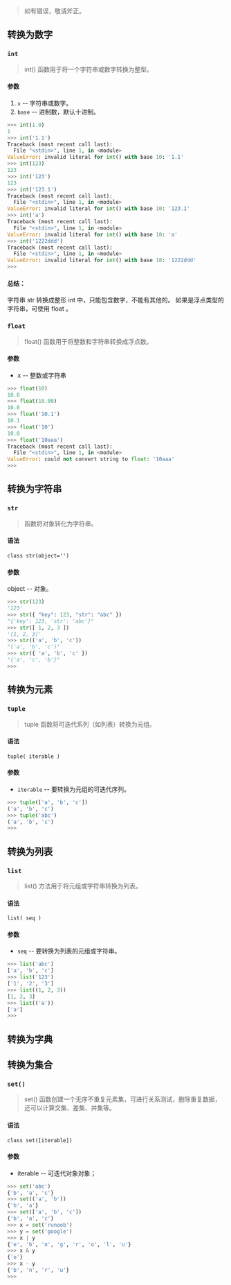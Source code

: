 > 如有错误，敬请斧正。

## 转换为数字
### `int`
> int() 函数用于将一个字符串或数字转换为整型。
#### 参数
1. `x` -- 字符串或数字。
2. `base` -- 进制数，默认十进制。
```py
>>> int(1.0) 
1   
>>> int('1.1') 
Traceback (most recent call last):
  File "<stdin>", line 1, in <module>
ValueError: invalid literal for int() with base 10: '1.1'
>>> int(123)
123 
>>> int('123')
123 
>>> int('123.1') 
Traceback (most recent call last):
  File "<stdin>", line 1, in <module>
ValueError: invalid literal for int() with base 10: '123.1'
>>> int('a') 
Traceback (most recent call last):
  File "<stdin>", line 1, in <module>
ValueError: invalid literal for int() with base 10: 'a'
>>> int('1222ddd') 
Traceback (most recent call last):
  File "<stdin>", line 1, in <module>
ValueError: invalid literal for int() with base 10: '1222ddd'
>>>
```
#### 总结：
字符串 str 转换成整形 int 中，只能包含数字，不能有其他的。
如果是浮点类型的字符串，可使用 float 。

### `float`
> float() 函数用于将整数和字符串转换成浮点数。
#### 参数
* x -- 整数或字符串
```py
>>> float(10) 
10.0
>>> float(10.00) 
10.0
>>> float('10.1') 
10.1
>>> float('10')
10.0
>>> float('10aaa')
Traceback (most recent call last):
  File "<stdin>", line 1, in <module>
ValueError: could not convert string to float: '10aaa'
>>>
```

## 转换为字符串
### `str`
> 函数将对象转化为字符串。
#### 语法
`class str(object='')`
#### 参数
object -- 对象。
```py
>>> str(123)
'123'
>>> str({ "key": 123, "str": "abc" })
"{'key': 123, 'str': 'abc'}"
>>> str([ 1, 2, 3 ])
'[1, 2, 3]'
>>> str(('a', 'b', 'c'))
"('a', 'b', 'c')"
>>> str({ 'a', 'b', 'c' })
"{'a', 'c', 'b'}"
>>>
```
## 转换为元素
### `tuple`
> tuple 函数将可迭代系列（如列表）转换为元组。
#### 语法
`tuple( iterable )`
#### 参数
* `iterable` -- 要转换为元组的可迭代序列。
```py
>>> tuple(['a', 'b', 'c'])
('a', 'b', 'c')
>>> tuple('abc')
('a', 'b', 'c')
>>>
```
## 转换为列表
### `list`
> list() 方法用于将元组或字符串转换为列表。

#### 语法
`list( seq )`
#### 参数
* `seq` -- 要转换为列表的元组或字符串。
```py
>>> list('abc') 
['a', 'b', 'c']
>>> list('123')
['1', '2', '3']
>>> list((1, 2, 3))
[1, 2, 3]
>>> list(('a'))
['a']
>>>  
```
## 转换为字典

## 转换为集合
### `set()`
> set() 函数创建一个无序不重复元素集，可进行关系测试，删除重复数据，还可以计算交集、差集、并集等。
#### 语法
`class set([iterable])`
#### 参数
* iterable -- 可迭代对象对象；
```py
>>> set('abc')
{'b', 'a', 'c'}
>>> set(('a', 'b'))
{'b', 'a'}
>>> set(['a', 'b', 'c'])
{'b', 'a', 'c'}
>>> x = set('runoob')
>>> y = set('google')  
>>> x | y
{'e', 'b', 'n', 'g', 'r', 'o', 'l', 'u'}
>>> x & y
{'o'}
>>> x - y
{'b', 'n', 'r', 'u'}
>>>
```